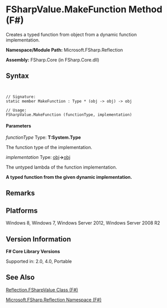 # FSharpValue.MakeFunction Method (F#)

Creates a typed function from object from a dynamic function implementation.

**Namespace/Module Path:** Microsoft.FSharp.Reflection

**Assembly:** FSharp.Core (in FSharp.Core.dll)


## Syntax


```


// Signature:
static member MakeFunction : Type * (obj -> obj) -> obj

// Usage:
FSharpValue.MakeFunction (functionType, implementation)

```



#### Parameters
*functionType*
Type: **T:System.Type**


The function type of the implementation.


*implementation*
Type: [obj](http://msdn.microsoft.com/en-us/library/dcf2430f-702b-40e5-a0a1-97518bf137f7)**-&gt;**[obj](http://msdn.microsoft.com/en-us/library/dcf2430f-702b-40e5-a0a1-97518bf137f7)


The untyped lambda of the function implementation.



**A typed function from the given dynamic implementation.**
## Remarks

## Platforms
Windows 8, Windows 7, Windows Server 2012, Windows Server 2008 R2


## Version Information
**F# Core Library Versions**

Supported in: 2.0, 4.0, Portable




## See Also
[Reflection.FSharpValue Class &#40;F&#35;&#41;](Reflection.FSharpValue-Class-%28FSharp%29.md)

[Microsoft.FSharp.Reflection Namespace &#40;F&#35;&#41;](Microsoft.FSharp.Reflection-Namespace-%28FSharp%29.md)

